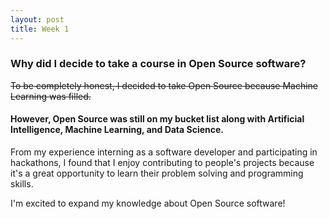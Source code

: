 ```yaml
---
layout: post
title: Week 1
---
```



### Why did I decide to take a course in Open Source software? 

~~To be completely honest, I decided to take Open Source because Machine Learning was filled.~~
#### However, Open Source was still on my bucket list along with Artificial Intelligence, Machine Learning, and Data Science.

From my experience interning as a software developer and participating in hackathons, I found that I enjoy contributing to people's projects because it's a great opportunity to learn their problem solving and programming skills. 

I'm excited to expand my knowledge about Open Source software!


